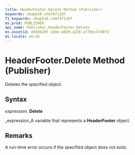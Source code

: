 ```yaml
---
title: HeaderFooter.Delete Method (Publisher)
keywords: vbapb10.chm7471107
f1_keywords: vbapb10.chm7471107
ms.prod: PUBLISHER
api_name: Publisher.HeaderFooter.Delete
ms.assetid: e656928f-188e-e029-a256-ef703c57d8f3
ms.locale: en-US
---
```



# HeaderFooter.Delete Method (Publisher)

Deletes the specified object.


## Syntax

 _expression_. **Delete**

 _expression_A variable that represents a  **HeaderFooter** object.


## Remarks

A run-time error occurs if the specified object does not exist.


